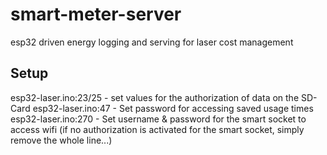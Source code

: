 # smart-meter-server
esp32 driven energy logging and serving for laser cost management

## Setup
esp32-laser.ino:23/25 - set values for the authorization of data on the SD-Card
esp32-laser.ino:47 - Set password for accessing saved usage times
esp32-laser.ino:270 - Set username & password for the smart socket to access wifi (if no authorization is activated for the smart socket, simply remove the whole line...)